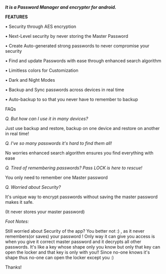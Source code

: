 _**It is a Password  Manager and encrypter for android.**_

**FEATURES**

• Security through AES encryption

• Next-Level security by never storing the Master Password

• Create Auto-generated strong passwords to never compromise your security

• Find and update Passwords with ease through enhanced search algorithm

• Limitless colors for Customization

• Dark and Night Modes

• Backup and Sync passwords across devices in real time

• Auto-backup to so that you never have to remember to backup



FAQs

_Q.  But how can I use it in many devices?_

 Just use backup and restore, backup on one device and restore on another in real time!

_Q. I've so many passwords it's hard to find them all!_

No worries enhanced search algorithm ensures you find everything with ease

_Q. Tired of remembering passwords? Pass LOCK is here to rescue!_

You only need to remember one Master password

_Q. Worried about Security?_

It's unique way to encrypt passwords without saving the master password makes it safe.

(It never stores your master password)



_Foot Notes:_

Still worried about Security of the app? You better not :) , as it never remembers(or saves) your password !
Only way it can give you access is when you give it correct master password and it decrypts all other passwords. 
It's like a key whose shape only you know but only that key can open the locker and that key is only with you!! 
Since no-one knows it's shape thus no-one can open the locker except you :) 

Thanks!
